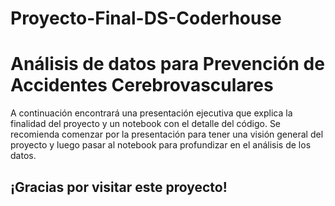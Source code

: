 # Proyecto-Final-DS-Coderhouse


# Análisis de datos para Prevención de Accidentes Cerebrovasculares


A continuación encontrará una presentación ejecutiva que explica la finalidad del proyecto y un notebook con el detalle del código.
Se recomienda comenzar por la presentación para tener una visión general del proyecto y luego pasar al notebook para profundizar en el análisis de los datos.

## ¡Gracias por visitar este proyecto! 
